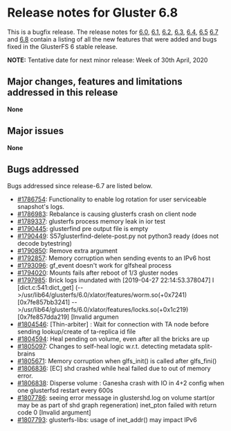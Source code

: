 # Release notes for Gluster 6.8

This is a bugfix release. The release notes for [6.0](6.0.md), [6.1](6.1.md),
 [6.2](6.2.md), [6.3](6.3.md), [6.4](6.4.md), [6.5](6.5.md) [6.7](6.7.md) and [6.8](6.8.md)
contain a listing of all the new features that were added
and bugs fixed in the GlusterFS 6 stable release.

**NOTE:** Tentative date for next minor release: Week of 30th April, 2020

## Major changes, features and limitations addressed in this release

**None**

## Major issues

**None**

## Bugs addressed

Bugs addressed since release-6.7 are listed below.

- [#1786754](https://bugzilla.redhat.com/1786754): Functionality to enable log rotation for user serviceable snapshot's logs.
- [#1786983](https://bugzilla.redhat.com/1786983): Rebalance is causing glusterfs crash on client node
- [#1789337](https://bugzilla.redhat.com/1789337): glusterfs process memory leak in ior test
- [#1790445](https://bugzilla.redhat.com/1790445): glusterfind pre output file is empty
- [#1790449](https://bugzilla.redhat.com/1790449): S57glusterfind-delete-post.py not python3 ready (does not decode bytestring)
- [#1790850](https://bugzilla.redhat.com/1790850): Remove extra argument
- [#1792857](https://bugzilla.redhat.com/1792857): Memory corruption when sending events to an IPv6 host
- [#1793096](https://bugzilla.redhat.com/1793096): gf_event doesn't work for glfsheal process
- [#1794020](https://bugzilla.redhat.com/1794020): Mounts fails after reboot of 1/3 gluster nodes
- [#1797985](https://bugzilla.redhat.com/1797985): Brick logs  inundated with [2019-04-27 22:14:53.378047] I [dict.c:541:dict_get] (-->/usr/lib64/glusterfs/6.0/xlator/features/worm.so(+0x7241) [0x7fe857bb3241] -->/usr/lib64/glusterfs/6.0/xlator/features/locks.so(+0x1c219) [0x7fe857dda219] [Invalid argumen
- [#1804546](https://bugzilla.redhat.com/1804546): [Thin-arbiter] : Wait for connection with TA node before sending lookup/create of ta-replica id file
- [#1804594](https://bugzilla.redhat.com/1804594): Heal pending on volume, even after all the bricks are up
- [#1805097](https://bugzilla.redhat.com/1805097): Changes to self-heal logic w.r.t. detecting metadata split-brains
- [#1805671](https://bugzilla.redhat.com/1805671): Memory corruption when glfs_init() is called after glfs_fini()
- [#1806836](https://bugzilla.redhat.com/1806836): [EC] shd crashed while heal failed due to out of memory error.
- [#1806838](https://bugzilla.redhat.com/1806838): Disperse volume : Ganesha crash with IO in 4+2 config when one glusterfsd restart every 600s
- [#1807786](https://bugzilla.redhat.com/1807786): seeing error message in glustershd.log on volume start(or may be as part of shd graph regeneration) inet_pton failed with return code 0 [Invalid argument]
- [#1807793](https://bugzilla.redhat.com/1807793): glusterfs-libs: usage of inet_addr() may impact IPv6
